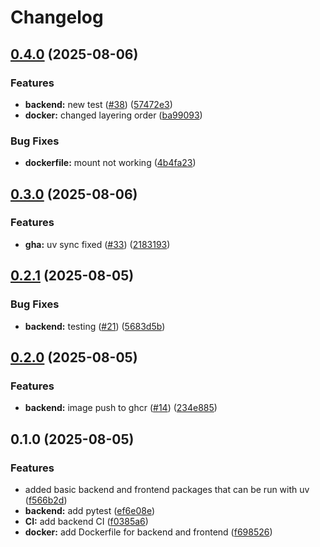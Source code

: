 # Changelog

## [0.4.0](https://github.com/kuba-b-labs/CD-playground/compare/backend-v0.3.0...backend-v0.4.0) (2025-08-06)


### Features

* **backend:** new test ([#38](https://github.com/kuba-b-labs/CD-playground/issues/38)) ([57472e3](https://github.com/kuba-b-labs/CD-playground/commit/57472e3ffa719182927658885ed68527f65e1074))
* **docker:** changed layering order ([ba99093](https://github.com/kuba-b-labs/CD-playground/commit/ba990933e75b08460483992f06df5bcc9713d533))


### Bug Fixes

* **dockerfile:** mount not working ([4b4fa23](https://github.com/kuba-b-labs/CD-playground/commit/4b4fa23e175be22b7aaa25d4b71ed4c71280fab6))

## [0.3.0](https://github.com/kuba-b-labs/CD-playground/compare/backend-v0.2.1...backend-v0.3.0) (2025-08-06)


### Features

* **gha:** uv sync fixed ([#33](https://github.com/kuba-b-labs/CD-playground/issues/33)) ([2183193](https://github.com/kuba-b-labs/CD-playground/commit/2183193d5190414a9afa5f77df42a3feb0a01c2b))

## [0.2.1](https://github.com/kuba-b-labs/CD-playground/compare/backend-v0.2.0...backend-v0.2.1) (2025-08-05)


### Bug Fixes

* **backend:** testing ([#21](https://github.com/kuba-b-labs/CD-playground/issues/21)) ([5683d5b](https://github.com/kuba-b-labs/CD-playground/commit/5683d5b1a7661a86fa2e197c9659c231d330b854))

## [0.2.0](https://github.com/kuba-b-labs/CD-playground/compare/backend-v0.1.0...backend-v0.2.0) (2025-08-05)


### Features

* **backend:** image push to ghcr ([#14](https://github.com/kuba-b-labs/CD-playground/issues/14)) ([234e885](https://github.com/kuba-b-labs/CD-playground/commit/234e88580762c0ede355573f882c4ed26e0a9d69))

## 0.1.0 (2025-08-05)


### Features

* added basic backend and frontend packages that can be run with uv ([f566b2d](https://github.com/kuba-b-labs/CD-playground/commit/f566b2d10f363729c7f28ab11047119032941793))
* **backend:** add pytest ([ef6e08e](https://github.com/kuba-b-labs/CD-playground/commit/ef6e08e28ff4792063f7a7f4bdfab1cb65a80c79))
* **CI:** add backend CI ([f0385a6](https://github.com/kuba-b-labs/CD-playground/commit/f0385a6b3ef4c204051f58e10299332c69da96d2))
* **docker:** add Dockerfile for backend and frontend ([f698526](https://github.com/kuba-b-labs/CD-playground/commit/f69852633183ec48f8a6c38bf6b9aafe09f6f1f0))
